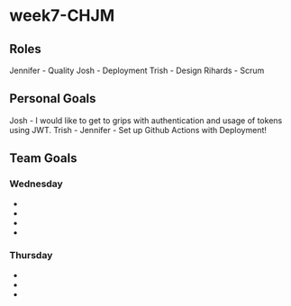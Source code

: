 # week7-CHJM

## Roles

Jennifer - Quality
Josh - Deployment
Trish - Design
Rihards - Scrum


## Personal Goals

Josh - I would like to get to grips with authentication and usage of tokens using JWT.
Trish -
Jennifer - Set up Github Actions with Deployment!


## Team Goals

### Wednesday

-
-
-
-


### Thursday

-
-
-
